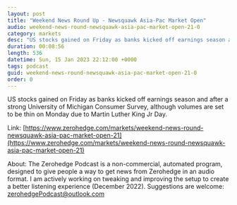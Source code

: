 ```yaml
---
layout: post
title: "Weekend News Round Up - Newsquawk Asia-Pac Market Open"
audio: weekend-news-round-newsquawk-asia-pac-market-open-21-0
category: markets
desc: "US stocks gained on Friday as banks kicked off earnings season and after a strong University of Michigan Consumer Survey, although volumes are set to be thin on Monday due to Martin Luther King Jr Day."
duration: 00:08:56
length: 536
datetime: Sun, 15 Jan 2023 22:12:00 +0000
tags: podcast
guid: weekend-news-round-newsquawk-asia-pac-market-open-21-0
order: 0
---
```

US stocks gained on Friday as banks kicked off earnings season and after a strong University of Michigan Consumer Survey, although volumes are set to be thin on Monday due to Martin Luther King Jr Day.

Link: [https://www.zerohedge.com/markets/weekend-news-round-newsquawk-asia-pac-market-open-21](https://www.zerohedge.com/markets/weekend-news-round-newsquawk-asia-pac-market-open-21)

About: The Zerohedge Podcast is a non-commercial, automated program, designed to give people a way to get news from Zerohedge in an audio format.  I am actively working on tweaking and improving the setup to create a better listening experience (December 2022).  Suggestions are welcome: [zerohedgePodcast@outlook.com](mailto:zerohedgePodcast@outlook.com)